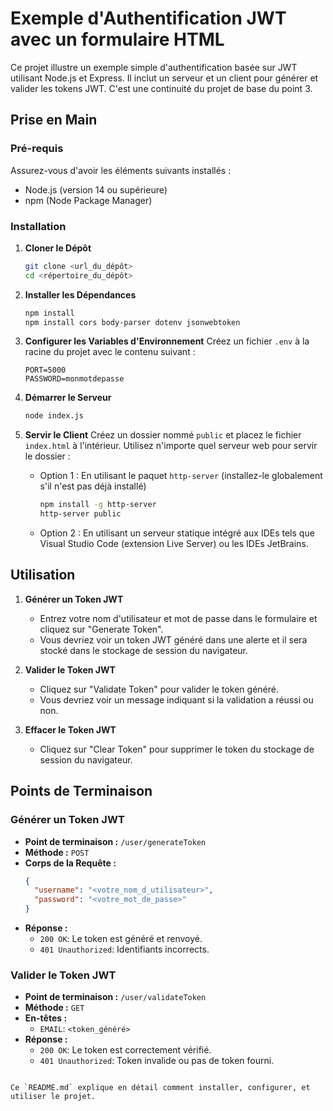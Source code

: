 # Exemple d'Authentification JWT avec un formulaire HTML

Ce projet illustre un exemple simple d'authentification basée sur JWT utilisant Node.js et Express. Il inclut un serveur et un client pour générer et valider les tokens JWT. C'est une continuité du projet de base du point 3.

## Prise en Main

### Pré-requis
Assurez-vous d'avoir les éléments suivants installés :
- Node.js (version 14 ou supérieure)
- npm (Node Package Manager)

### Installation
1. **Cloner le Dépôt**
   ```bash
   git clone <url_du_dépôt>
   cd <répertoire_du_dépôt>
   ```

2. **Installer les Dépendances**
   ```bash
   npm install
   npm install cors body-parser dotenv jsonwebtoken
   ```

3. **Configurer les Variables d'Environnement**
   Créez un fichier `.env` à la racine du projet avec le contenu suivant :
   ```plaintext
   PORT=5000
   PASSWORD=monmotdepasse
   ```

4. **Démarrer le Serveur**
   ```bash
   node index.js
   ```

5. **Servir le Client**
   Créez un dossier nommé `public` et placez le fichier `index.html` à l'intérieur. Utilisez n'importe quel serveur web pour servir le dossier :
   - Option 1 : En utilisant le paquet `http-server` (installez-le globalement s'il n'est pas déjà installé)
     ```bash
     npm install -g http-server
     http-server public
     ```
   - Option 2 : En utilisant un serveur statique intégré aux IDEs tels que Visual Studio Code (extension Live Server) ou les IDEs JetBrains.

## Utilisation
1. **Générer un Token JWT**
   - Entrez votre nom d'utilisateur et mot de passe dans le formulaire et cliquez sur "Generate Token".
   - Vous devriez voir un token JWT généré dans une alerte et il sera stocké dans le stockage de session du navigateur.

2. **Valider le Token JWT**
   - Cliquez sur "Validate Token" pour valider le token généré.
   - Vous devriez voir un message indiquant si la validation a réussi ou non.

3. **Effacer le Token JWT**
   - Cliquez sur "Clear Token" pour supprimer le token du stockage de session du navigateur.

## Points de Terminaison
### Générer un Token JWT
- **Point de terminaison :** `/user/generateToken`
- **Méthode :** `POST`
- **Corps de la Requête :**
  ```json
  {
    "username": "<votre_nom_d_utilisateur>",
    "password": "<votre_mot_de_passe>"
  }
  ```
- **Réponse :**
  - `200 OK`: Le token est généré et renvoyé.
  - `401 Unauthorized`: Identifiants incorrects.

### Valider le Token JWT
- **Point de terminaison :** `/user/validateToken`
- **Méthode :** `GET`
- **En-têtes :**
  - `EMAIL`: `<token_généré>`
- **Réponse :**
  - `200 OK`: Le token est correctement vérifié.
  - `401 Unauthorized`: Token invalide ou pas de token fourni.
```

Ce `README.md` explique en détail comment installer, configurer, et utiliser le projet.
